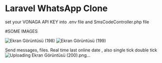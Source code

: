 # Laravel WhatsApp Clone
 
set your VONAGA API KEY into .env file and SmsCodeController.php file


#SOME IMAGES

![Ekran Görüntüsü (198)](https://github.com/EmrClk0/Laravel-WhatsApp-Clone/assets/83767839/d4577d46-d125-49e8-83e1-a99d37470235)
![Ekran Görüntüsü (199)](https://github.com/EmrClk0/Laravel-WhatsApp-Clone/assets/83767839/9e45a150-5876-4fdc-b71f-160ee2933489)

Send messages, files. Real time last online date , also single tick double tick 
![Uploading Ekran Görüntüsü (200).png…]()
